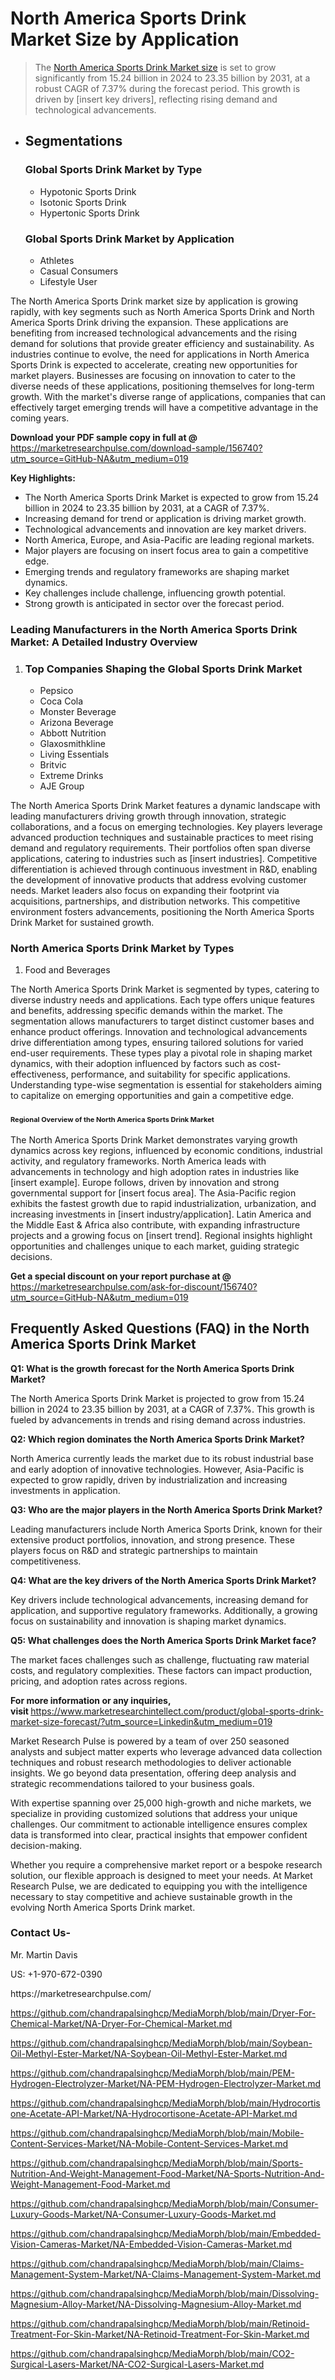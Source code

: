 


<h1>North America Sports Drink Market&nbsp;Size by Application</h1><blockquote><p>The <a href="https://marketresearchpulse.com/download-sample/156740?utm_source=GitHub-NA&amp;utm_medium=019">North America Sports Drink Market size</a> is set to grow significantly from 15.24 billion in 2024 to 23.35 billion by 2031, at a robust CAGR of 7.37% during the forecast period. This growth is driven by [insert key drivers], reflecting rising demand and technological advancements.</p></blockquote><ul><li><h2>Segmentations</h2><h3>Global Sports Drink Market by Type</h3><ul><li>Hypotonic Sports Drink</li><li>Isotonic Sports Drink</li><li>Hypertonic Sports Drink</li></ul><h3>Global Sports Drink Market by Application</h3><ul><li>Athletes</li><li>Casual Consumers</li><li>Lifestyle User</li></ul></li></ul><p>The North America Sports Drink market size by application is growing rapidly, with key segments such as North America Sports Drink and North America Sports Drink driving the expansion. These applications are benefiting from increased technological advancements and the rising demand for solutions that provide greater efficiency and sustainability. As industries continue to evolve, the need for applications in North America Sports Drink is expected to accelerate, creating new opportunities for market players. Businesses are focusing on innovation to cater to the diverse needs of these applications, positioning themselves for long-term growth. With the market's diverse range of applications, companies that can effectively target emerging trends will have a competitive advantage in the coming years.</p><p><strong>Download your PDF sample copy in full at @ </strong><a href="https://marketresearchpulse.com/download-sample/156740?utm_source=GitHub-NA&amp;utm_medium=019">https://marketresearchpulse.com/download-sample/156740?utm_source=GitHub-NA&amp;utm_medium=019</a></p><p><strong>Key Highlights: </strong></p><ul><li>The North America Sports Drink Market is expected to grow from 15.24 billion in 2024 to 23.35 billion by 2031, at a CAGR of 7.37%.</li><li>Increasing demand for trend or application is driving market growth.</li><li>Technological advancements and innovation are key market drivers.</li><li>North America, Europe, and Asia-Pacific are leading regional markets.</li><li>Major players are focusing on insert focus area to gain a competitive edge.</li><li>Emerging trends and regulatory frameworks are shaping market dynamics.</li><li>Key challenges include challenge, influencing growth potential.</li><li>Strong growth is anticipated in sector over the forecast period.</li></ul><h3>Leading Manufacturers in the North America Sports Drink Market: A Detailed Industry Overview</h3><ol><li><h3>Top Companies Shaping the Global Sports Drink Market </h3><ul><li>Pepsico</li><li>Coca Cola</li><li>Monster Beverage</li><li>Arizona Beverage</li><li>Abbott Nutrition</li><li>Glaxosmithkline</li><li>Living Essentials</li><li>Britvic</li><li>Extreme Drinks</li><li>AJE Group</li></ul></li></ol><div class="flex max-w-full flex-col flex-grow"><div class="min-h-8 text-message flex w-full flex-col items-end gap-2 whitespace-normal break-words [.text-message+&amp;]:mt-5" dir="auto" data-message-author-role="assistant" data-message-id="fd8432e4-4910-450d-b182-61b7bfb0a01f" data-message-model-slug="gpt-4o"><div class="flex w-full flex-col gap-1 empty:hidden first:pt-[3px]"><div class="markdown prose w-full break-words dark:prose-invert light"><p>The North America Sports Drink Market features a dynamic landscape with leading manufacturers driving growth through innovation, strategic collaborations, and a focus on emerging technologies. Key players leverage advanced production techniques and sustainable practices to meet rising demand and regulatory requirements. Their portfolios often span diverse applications, catering to industries such as [insert industries]. Competitive differentiation is achieved through continuous investment in R&amp;D, enabling the development of innovative products that address evolving customer needs. Market leaders also focus on expanding their footprint via acquisitions, partnerships, and distribution networks. This competitive environment fosters advancements, positioning the North America Sports Drink Market for sustained growth.</p></div></div></div></div><h3>North America Sports Drink Market by Types</h3><ol><li>Food and Beverages</li></ol><div class="flex max-w-full flex-col flex-grow"><div class="min-h-8 text-message flex w-full flex-col items-end gap-2 whitespace-normal break-words [.text-message+&amp;]:mt-5" dir="auto" data-message-author-role="assistant" data-message-id="084470be-0bb7-4664-bddf-5156b4f41249" data-message-model-slug="gpt-4o-mini"><div class="flex w-full flex-col gap-1 empty:hidden first:pt-[3px]"><div class="markdown prose w-full break-words dark:prose-invert light"><p>The North America Sports Drink Market is segmented by types, catering to diverse industry needs and applications. Each type offers unique features and benefits, addressing specific demands within the market. The segmentation allows manufacturers to target distinct customer bases and enhance product offerings. Innovation and technological advancements drive differentiation among types, ensuring tailored solutions for varied end-user requirements. These types play a pivotal role in shaping market dynamics, with their adoption influenced by factors such as cost-effectiveness, performance, and suitability for specific applications. Understanding type-wise segmentation is essential for stakeholders aiming to capitalize on emerging opportunities and gain a competitive edge.</p></div></div></div></div><h3><span style="font-size: 11px;">Regional Overview of the North America Sports Drink Market</span></h3><div class="flex max-w-full flex-col flex-grow"><div class="min-h-8 text-message flex w-full flex-col items-end gap-2 whitespace-normal break-words [.text-message+&amp;]:mt-5" dir="auto" data-message-author-role="assistant" data-message-id="e9038762-ce64-4e30-91c9-9bd413514231" data-message-model-slug="gpt-4o-mini"><div class="flex w-full flex-col gap-1 empty:hidden first:pt-[3px]"><div class="markdown prose w-full break-words dark:prose-invert light"><p>The North America Sports Drink Market demonstrates varying growth dynamics across key regions, influenced by economic conditions, industrial activity, and regulatory frameworks. North America leads with advancements in technology and high adoption rates in industries like [insert example]. Europe follows, driven by innovation and strong governmental support for [insert focus area]. The Asia-Pacific region exhibits the fastest growth due to rapid industrialization, urbanization, and increasing investments in [insert industry/application]. Latin America and the Middle East &amp; Africa also contribute, with expanding infrastructure projects and a growing focus on [insert trend]. Regional insights highlight opportunities and challenges unique to each market, guiding strategic decisions.</p></div></div></div></div><p><strong>Get a special discount on your report purchase at @ </strong><a href="https://marketresearchpulse.com/ask-for-discount/156740?utm_source=GitHub-NA&amp;utm_medium=019">https://marketresearchpulse.com/ask-for-discount/156740?utm_source=GitHub-NA&amp;utm_medium=019</a></p><h2>Frequently Asked Questions (FAQ) in the North America Sports Drink Market</h2><p><strong>Q1: What is the growth forecast for the North America Sports Drink Market?</strong></p><p>The North America Sports Drink Market is projected to grow from 15.24 billion in 2024 to 23.35 billion by 2031, at a CAGR of 7.37%. This growth is fueled by advancements in trends and rising demand across industries.</p><p><strong>Q2: Which region dominates the North America Sports Drink Market?</strong></p><p>North America currently leads the market due to its robust industrial base and early adoption of innovative technologies. However, Asia-Pacific is expected to grow rapidly, driven by industrialization and increasing investments in application.</p><p><strong>Q3: Who are the major players in the North America Sports Drink Market?</strong></p><p>Leading manufacturers include North America Sports Drink, known for their extensive product portfolios, innovation, and strong presence. These players focus on R&amp;D and strategic partnerships to maintain competitiveness.</p><p><strong>Q4: What are the key drivers of the North America Sports Drink Market?</strong></p><p>Key drivers include technological advancements, increasing demand for application, and supportive regulatory frameworks. Additionally, a growing focus on sustainability and innovation is shaping market dynamics.</p><p><strong>Q5: What challenges does the North America Sports Drink Market face?</strong></p><p>The market faces challenges such as challenge, fluctuating raw material costs, and regulatory complexities. These factors can impact production, pricing, and adoption rates across regions.</p><p><strong>For more information or any inquiries, visit&nbsp;</strong><a href="https://www.marketresearchintellect.com/product/global-sports-drink-market-size-forecast/?utm_source=Linkedin&utm_medium=019">https://www.marketresearchintellect.com/product/global-sports-drink-market-size-forecast/?utm_source=Linkedin&utm_medium=019</a></p><p>Market Research Pulse is powered by a team of over 250 seasoned analysts and subject matter experts who leverage advanced data collection techniques and robust research methodologies to deliver actionable insights. We go beyond data presentation, offering deep analysis and strategic recommendations tailored to your business goals.</p><p>With expertise spanning over 25,000 high-growth and niche markets, we specialize in providing customized solutions that address your unique challenges. Our commitment to actionable intelligence ensures complex data is transformed into clear, practical insights that empower confident decision-making.</p><p>Whether you require a comprehensive market report or a bespoke research solution, our flexible approach is designed to meet your needs. At Market Research Pulse, we are dedicated to equipping you with the intelligence necessary to stay competitive and achieve sustainable growth in the evolving North America Sports Drink market.</p><h3><strong>Contact Us-</strong></h3><p>Mr. Martin Davis</p><p>US: +1-970-672-0390</p><p>https://marketresearchpulse.com/</p><p><a href="https://github.com/chandrapalsinghcp/MediaMorph/blob/main/Dryer-For-Chemical-Market/NA-Dryer-For-Chemical-Market.md">https://github.com/chandrapalsinghcp/MediaMorph/blob/main/Dryer-For-Chemical-Market/NA-Dryer-For-Chemical-Market.md</a></p><p><a href="https://github.com/chandrapalsinghcp/MediaMorph/blob/main/Soybean-Oil-Methyl-Ester-Market/NA-Soybean-Oil-Methyl-Ester-Market.md">https://github.com/chandrapalsinghcp/MediaMorph/blob/main/Soybean-Oil-Methyl-Ester-Market/NA-Soybean-Oil-Methyl-Ester-Market.md</a></p><p><a href="https://github.com/chandrapalsinghcp/MediaMorph/blob/main/PEM-Hydrogen-Electrolyzer-Market/NA-PEM-Hydrogen-Electrolyzer-Market.md">https://github.com/chandrapalsinghcp/MediaMorph/blob/main/PEM-Hydrogen-Electrolyzer-Market/NA-PEM-Hydrogen-Electrolyzer-Market.md</a></p><p><a href="https://github.com/chandrapalsinghcp/MediaMorph/blob/main/Hydrocortisone-Acetate-API-Market/NA-Hydrocortisone-Acetate-API-Market.md">https://github.com/chandrapalsinghcp/MediaMorph/blob/main/Hydrocortisone-Acetate-API-Market/NA-Hydrocortisone-Acetate-API-Market.md</a></p><p><a href="https://github.com/chandrapalsinghcp/MediaMorph/blob/main/Mobile-Content-Services-Market/NA-Mobile-Content-Services-Market.md">https://github.com/chandrapalsinghcp/MediaMorph/blob/main/Mobile-Content-Services-Market/NA-Mobile-Content-Services-Market.md</a></p><p><a href="https://github.com/chandrapalsinghcp/MediaMorph/blob/main/Sports-Nutrition-And-Weight-Management-Food-Market/NA-Sports-Nutrition-And-Weight-Management-Food-Market.md">https://github.com/chandrapalsinghcp/MediaMorph/blob/main/Sports-Nutrition-And-Weight-Management-Food-Market/NA-Sports-Nutrition-And-Weight-Management-Food-Market.md</a></p><p><a href="https://github.com/chandrapalsinghcp/MediaMorph/blob/main/Consumer-Luxury-Goods-Market/NA-Consumer-Luxury-Goods-Market.md">https://github.com/chandrapalsinghcp/MediaMorph/blob/main/Consumer-Luxury-Goods-Market/NA-Consumer-Luxury-Goods-Market.md</a></p><p><a href="https://github.com/chandrapalsinghcp/MediaMorph/blob/main/Embedded-Vision-Cameras-Market/NA-Embedded-Vision-Cameras-Market.md">https://github.com/chandrapalsinghcp/MediaMorph/blob/main/Embedded-Vision-Cameras-Market/NA-Embedded-Vision-Cameras-Market.md</a></p><p><a href="https://github.com/chandrapalsinghcp/MediaMorph/blob/main/Claims-Management-System-Market/NA-Claims-Management-System-Market.md">https://github.com/chandrapalsinghcp/MediaMorph/blob/main/Claims-Management-System-Market/NA-Claims-Management-System-Market.md</a></p><p><a href="https://github.com/chandrapalsinghcp/MediaMorph/blob/main/Dissolving-Magnesium-Alloy-Market/NA-Dissolving-Magnesium-Alloy-Market.md">https://github.com/chandrapalsinghcp/MediaMorph/blob/main/Dissolving-Magnesium-Alloy-Market/NA-Dissolving-Magnesium-Alloy-Market.md</a></p><p><a href="https://github.com/chandrapalsinghcp/MediaMorph/blob/main/Retinoid-Treatment-For-Skin-Market/NA-Retinoid-Treatment-For-Skin-Market.md">https://github.com/chandrapalsinghcp/MediaMorph/blob/main/Retinoid-Treatment-For-Skin-Market/NA-Retinoid-Treatment-For-Skin-Market.md</a></p><p><a href="https://github.com/chandrapalsinghcp/MediaMorph/blob/main/CO2-Surgical-Lasers-Market/NA-CO2-Surgical-Lasers-Market.md">https://github.com/chandrapalsinghcp/MediaMorph/blob/main/CO2-Surgical-Lasers-Market/NA-CO2-Surgical-Lasers-Market.md</a></p>
